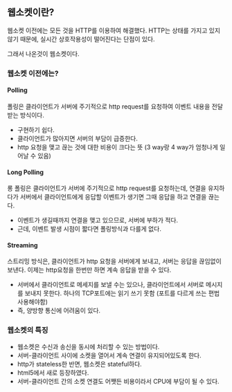 ## 웹소켓이란?

웹소켓 이전에는 모든 것을 HTTP를 이용하여 해결했다.
HTTP는 상태를 가지고 있지 않기 때문에, 실시간 상호작용성이 떨어진다는 단점이 있다.

그래서 나온것이 웹소켓이다.

### 웹소켓 이전에는?

#### Polling

폴링은 클라이언트가 서버에 주기적으로 http request를 요청하여 이벤트 내용을 전달받는 방식이다.

- 구현하기 쉽다.
- 클라이언트가 많아지면 서버의 부담이 급증한다.
- http 요청을 맺고 끊는 것에 대한 비용이 크다는 뜻
  (3 way랑 4 way가 엄청나게 일어날 수 있음)

#### Long Polling

롱 폴링은 클라이언트가 서버에 주기적으로 http request를 요청하는데, 연결을 유지하다가 서버에서 클라이언트에게 응답할 이벤트가 생기면 그때 응답을 하고 연결을 끊는다.

- 이벤트가 생길때까지 연결을 맺고 있으므로, 서버에 부하가 적다.
- 근데, 이벤트 발생 시점이 짧다면 폴링방식과 다를게 없다.

#### Streaming

스트리밍 방식은, 클라이언트가 http 요청을 서버에게 보내고, 서버는 응답을 끊임없이 보낸다.
이제는 http요청을 한번만 하면 계속 응답을 받을 수 있다.

- 서버에서 클라이언트로 메세지를 보낼 수는 있으나, 클라이언트에서 서버로 메시지를 보내지 못한다. 하나의 TCP포트에는 읽기 쓰기 못함 (포트를 다르게 쓰는 편법 사용해야함)
- 즉, 양방향 통신에 어려움이 있다.

### 웹소켓의 특징

- 웹소켓은 수신과 송신을 동시에 처리할 수 있는 방법이다.
- 서버-클라이언트 사이에 소켓을 열어서 계속 연결이 유지되어있도록 한다.
- http가 stateless한 반면, 웹소켓은 stateful하다.
- html5에서 새로 등장하였다.
- 서버-클라이언트 간의 소켓 연결도 어쨋든 비용이라서 CPU에 부담이 될 수 있다.
